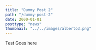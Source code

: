 ```yaml
---
title: "Dummy Post 2"
path: "/dummy-post-2"
date: 2000-01-01
posttype: "news"
thumbnail: "../../images/alberto3.png"
---
```





Test Goes here
